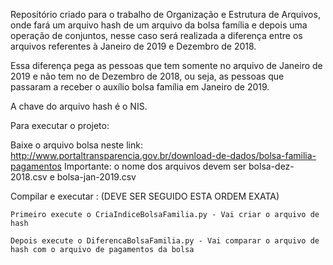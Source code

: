 Repositório criado para o trabalho de Organização e Estrutura de Arquivos, onde fará um arquivo hash de um arquivo da bolsa família e depois uma operação de conjuntos, nesse caso será realizada a diferença entre os arquivos referentes à Janeiro de 2019 e Dezembro de 2018.

Essa diferença pega as pessoas que tem somente no arquivo de Janeiro de 2019 e não tem no de Dezembro de 2018, ou seja, as pessoas que passaram a receber o auxílio bolsa família em Janeiro de 2019.

A chave do arquivo hash é o NIS.

Para executar o projeto:

  Baixe o arquivo bolsa neste link: http://www.portaltransparencia.gov.br/download-de-dados/bolsa-familia-pagamentos
  Importante: o nome dos arquivos devem ser bolsa-dez-2018.csv e bolsa-jan-2019.csv

  Compilar e executar : (DEVE SER SEGUIDO ESTA ORDEM EXATA)

    Primeiro execute o CriaIndiceBolsaFamilia.py - Vai criar o arquivo de hash

    Depois execute o DiferencaBolsaFamilia.py - Vai comparar o arquivo de hash com o arquivo de pagamentos da bolsa
